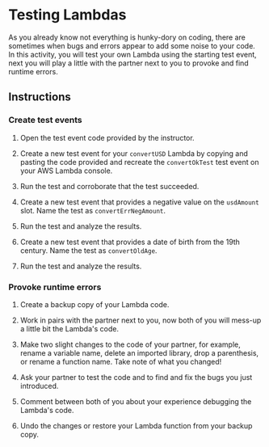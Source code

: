 # Testing Lambdas

As you already know not everything is hunky-dory on coding, there are sometimes when bugs and errors appear to add some noise to your code. In this activity, you will test your own Lambda using the starting test event, next you will play a little with the partner next to you to provoke and find runtime errors.

## Instructions

### Create test events

1. Open the test event code provided by the instructor.

2. Create a new test event for your `convertUSD` Lambda by copying and pasting the code provided and recreate the `convertOkTest` test event on your AWS Lambda console.

3. Run the test and corroborate that the test succeeded.

4. Create a new test event that provides a negative value on the `usdAmount` slot. Name the test as `convertErrNegAmount`.

5. Run the test and analyze the results.

6. Create a new test event that provides a date of birth from the 19th century. Name the test as `convertOldAge`.

7. Run the test and analyze the results.

### Provoke runtime errors

1. Create a backup copy of your Lambda code.

2. Work in pairs with the partner next to you, now both of you will mess-up a little bit the Lambda's code.

3. Make two slight changes to the code of your partner, for example, rename a variable name, delete an imported library, drop a parenthesis, or rename a function name. Take note of what you changed!

4. Ask your partner to test the code and to find and fix the bugs you just introduced.

5. Comment between both of you about your experience debugging the Lambda's code.

6. Undo the changes or restore your Lambda function from your backup copy.

